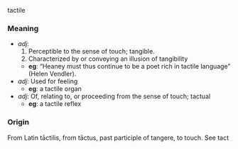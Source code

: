tactile
### Meaning
+ _adj_:
   1. Perceptible to the sense of touch; tangible.
   2. Characterized by or conveying an illusion of tangibility
    + __eg__: “Heaney must thus continue to be a poet rich in tactile language” (Helen Vendler).
+ _adj_: Used for feeling
    + __eg__: a tactile organ
+ _adj_: Of, relating to, or proceeding from the sense of touch; tactual
    + __eg__: a tactile reflex

### Origin

From Latin tāctilis, from tāctus, past participle of tangere, to touch. See tact

